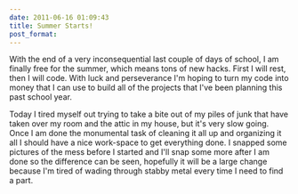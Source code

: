 ```yaml
---
date: 2011-06-16 01:09:43
title: Summer Starts!
post_format:
---
```


With the end of a very inconsequential last couple of days of school, I am finally free for the summer, which means tons of new hacks. First I will rest, then I will code. With luck and perseverance I'm hoping to turn my code into money that I can use to build all of the projects that I've been planning this past school year.

Today I tired myself out trying to take a bite out of my piles of junk that have taken over my room and the attic in my house, but it's very slow going. Once I am done the monumental task of cleaning it all up and organizing it all I should have a nice work-space to get everything done. I snapped some pictures of the mess before I started and I'll snap some more after I am done so the difference can be seen, hopefully it will be a large change because I'm tired of wading through stabby metal every time I need to find a part.
